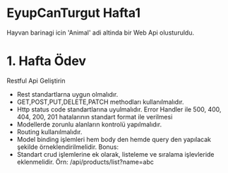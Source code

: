 # EyupCanTurgut Hafta1

Hayvan barinagi icin 'Animal' adi altinda bir Web Api olusturuldu.
 
# 1. Hafta Ödev
Restful Api Geliştirin

- Rest standartlarna uygun olmalıdır.
- GET,POST,PUT,DELETE,PATCH methodları kullanılmalıdır.
- Http status code standartlarına uyulmalıdır. Error Handler ile 500, 400, 404, 200,
201 hatalarının standart format ile verilmesi
- Modellerde zorunlu alanların kontrolü yapılmalıdır.
- Routing kullanılmalıdır.
- Model binding işlemleri hem body den hemde query den yapılacak şekilde örneklendirilmelidir.
Bonus:
- Standart crud işlemlerine ek olarak, listeleme ve sıralama işlevleride eklenmelidir.
Örn: /api/products/list?name=abc
